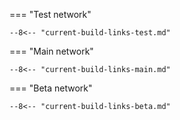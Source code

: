 === "Test network"

    --8<-- "current-build-links-test.md"

=== "Main network"

    --8<-- "current-build-links-main.md"

=== "Beta network"

    --8<-- "current-build-links-beta.md"